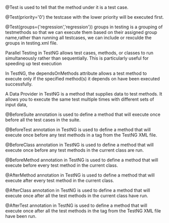 @Test is used to tell that the method under it is a test case.

@Test(priority='0') the testcase with the lower priority will be executed first.

@Test(groups={'regression','regression'})
groups in testing is a grouping of testmethods  so that we can execute them based on their assigned
group name,rather than running all testcases, we can include or rexculde the groups in testing.xml file.

Parallel Testing in TestNG allows test cases, methods, or classes to run simultaneously rather than sequentially. This is particularly useful for speeding up test execution 

In TestNG, the dependsOnMethods attribute allows a test method to execute only if the specified method(s) it depends on have been executed successfully.

A Data Provider in TestNG is a method that supplies data to test methods. It allows you to execute the same test multiple times with different sets of input data, 

@BeforeSuite annotation is used to define a method that will execute once before all the test cases in the suite.

@BeforeTest annotation in TestNG is used to define a method that will execute once before any test methods in a <test> tag from the TestNG XML file.

 @BeforeClass annotation in TestNG is used to define a method that will execute once before any test methods in the current class are run.

@BeforeMethod annotation in TestNG is used to define a method that will execute before every test method in the current class. 

@AfterMethod annotation in TestNG is used to define a method that will execute after every test method in the current class. 

@AfterClass annotation in TestNG is used to define a method that will execute once after all the test methods in the current class have run.

@AfterTest annotation in TestNG is used to define a method that will execute once after all the test methods in the <test> tag from the TestNG XML file have been run.



